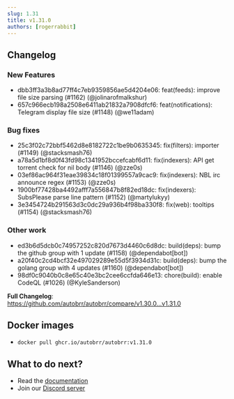 ```yaml
---
slug: 1.31
title: v1.31.0
authors: [rogerrabbit]
---
```


## Changelog

### New Features
* dbb3ff3a3b8ad77ff4c7eb9359856ae5d4204e06: feat(feeds): improve file size parsing (#1162) (@jolinarofmalkshur)
* 657c966ecb198a2508e6411ab21832a7908dfcf6: feat(notifications): Telegram display file size (#1148) (@we11adam)

### Bug fixes
* 25c3f02c72bbf5462d8e8182722c1be9b0635345: fix(filters): importer (#1149) (@stacksmash76)
* a78a5d1bf8d0f43fd98c1341952bccefcabf6d11: fix(indexers): API get torrent check for nil body (#1146) (@zze0s)
* 03ef86ac964f31eae39834c18f01399557a9cac9: fix(indexers): NBL irc announce regex (#1153) (@zze0s)
* 1900bf77428ba4492afff7a556847b8f82ed18dc: fix(indexers): SubsPlease parse line pattern (#1152) (@martylukyy)
* 3e3454724b291563d3c0dc29a936b4f98ba330f8: fix(web): tooltips (#1154) (@stacksmash76)

### Other work
* ed3b6d5dcb0c74957252c820d7673d4460c6d8dc: build(deps): bump the github group with 1 update (#1158) (@dependabot[bot])
* a20f40c2cd4bcf32e497029289e55d5f3934d31c: build(deps): bump the golang group with 4 updates (#1160) (@dependabot[bot])
* 98df0c9040b0c8e65c40e3bc2cee6ccfda646e13: chore(build): enable CodeQL (#1026) (@KyleSanderson)

**Full Changelog**: https://github.com/autobrr/autobrr/compare/v1.30.0...v1.31.0

## Docker images

- `docker pull ghcr.io/autobrr/autobrr:v1.31.0`

## What to do next?

- Read the [documentation](https://autobrr.com)
- Join our [Discord server](https://discord.gg/WQ2eUycxyT)

